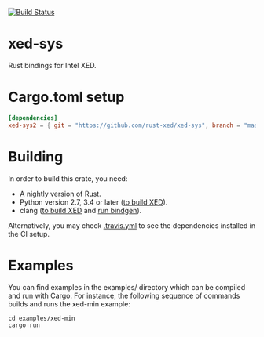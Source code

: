 [![Build Status](https://travis-ci.com/Phantomical/xed-sys.svg?branch=master)](https://travis-ci.com/Phantomical/xed-sys)

# xed-sys
Rust bindings for Intel XED.

# Cargo.toml setup

```toml
[dependencies]
xed-sys2 = { git = "https://github.com/rust-xed/xed-sys", branch = "master" }
```

# Building

In order to build this crate, you need:
* A nightly version of Rust.
* Python version 2.7, 3.4 or later ([to build XED](https://intelxed.github.io/build-manual/)).
* clang ([to build XED](https://intelxed.github.io/build-manual/) and [run bindgen](https://rust-lang.github.io/rust-bindgen/requirements.html#requirements)).

Alternatively, you may check [.travis.yml](.travis.yml) to see the dependencies installed in the CI setup.

# Examples
You can find examples in the examples/ directory which can be compiled and run with Cargo.
For instance, the following sequence of commands builds and runs the xed-min example:

```
cd examples/xed-min
cargo run
```
